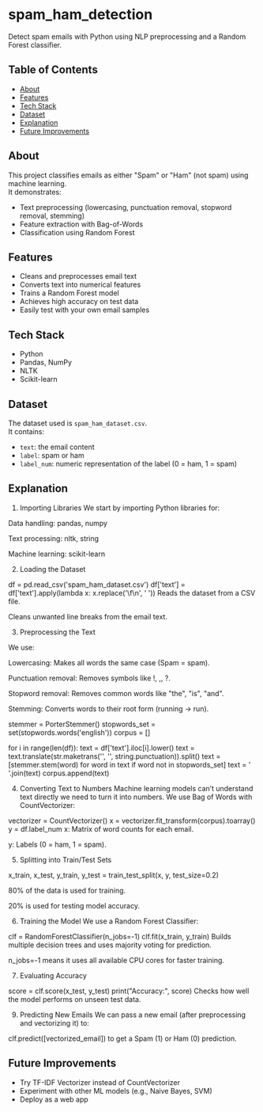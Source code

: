 # spam_ham_detection
Detect spam emails with Python using NLP preprocessing and a Random Forest classifier.

## Table of Contents
- [About](#about)
- [Features](#features)
- [Tech Stack](#tech-stack)
- [Dataset](#dataset)
- [Explanation](#explanation)
- [Future Improvements](#future-improvements)


## About
This project classifies emails as either "Spam" or "Ham" (not spam) using machine learning.  
It demonstrates:
- Text preprocessing (lowercasing, punctuation removal, stopword removal, stemming)
- Feature extraction with Bag-of-Words
- Classification using Random Forest


## Features
- Cleans and preprocesses email text
- Converts text into numerical features
- Trains a Random Forest model
- Achieves high accuracy on test data
- Easily test with your own email samples


## Tech Stack
- Python 
- Pandas, NumPy
- NLTK
- Scikit-learn

## Dataset
The dataset used is `spam_ham_dataset.csv`.  
It contains:
- `text`: the email content
- `label`: spam or ham
- `label_num`: numeric representation of the label (0 = ham, 1 = spam)


## Explanation

1. Importing Libraries
We start by importing Python libraries for:

Data handling: pandas, numpy

Text processing: nltk, string

Machine learning: scikit-learn

2. Loading the Dataset

df = pd.read_csv('spam_ham_dataset.csv')
df['text'] = df['text'].apply(lambda x: x.replace('\f\n', ' '))
Reads the dataset from a CSV file.

Cleans unwanted line breaks from the email text.

3. Preprocessing the Text
   
We use:

Lowercasing: Makes all words the same case (Spam = spam).

Punctuation removal: Removes symbols like !, ,, ?.

Stopword removal: Removes common words like "the", "is", "and".

Stemming: Converts words to their root form (running → run).

stemmer = PorterStemmer()
stopwords_set = set(stopwords.words('english'))
corpus = []

for i in range(len(df)):
    text = df['text'].iloc[i].lower()
    text = text.translate(str.maketrans('', '', string.punctuation)).split()
    text = [stemmer.stem(word) for word in text if word not in stopwords_set]
    text = ' '.join(text)
    corpus.append(text)
    
4. Converting Text to Numbers
Machine learning models can’t understand text directly we need to turn it into numbers.
We use Bag of Words with CountVectorizer:

vectorizer = CountVectorizer()
x = vectorizer.fit_transform(corpus).toarray()
y = df.label_num
x: Matrix of word counts for each email.

y: Labels (0 = ham, 1 = spam).

5. Splitting into Train/Test Sets

x_train, x_test, y_train, y_test = train_test_split(x, y, test_size=0.2)

80% of the data is used for training.

20% is used for testing model accuracy.

6. Training the Model
We use a Random Forest Classifier:

clf = RandomForestClassifier(n_jobs=-1)
clf.fit(x_train, y_train)
Builds multiple decision trees and uses majority voting for prediction.

n_jobs=-1 means it uses all available CPU cores for faster training.

7. Evaluating Accuracy
   
score = clf.score(x_test, y_test)
print("Accuracy:", score)
Checks how well the model performs on unseen test data.

9. Predicting New Emails
We can pass a new email (after preprocessing and vectorizing it) to:

clf.predict([vectorized_email])
to get a Spam (1) or Ham (0) prediction.

## Future Improvements
- Try TF-IDF Vectorizer instead of CountVectorizer
- Experiment with other ML models (e.g., Naive Bayes, SVM)
- Deploy as a web app





